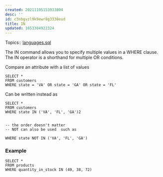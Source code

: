 ```yaml
---
created: 20211105153933804
desc: ''
id: c3nbgvzl9k9ewr8g3338eud
title: IN
updated: 1653304922324
---
```

   
Topics::  [languages.sql](../devlog/languages.sql.md)   
   
The IN command allows you to specify multiple values in a WHERE clause.   
The IN operator is a shorthand for multiple OR conditions.   
   
Compare an attribute with a list of values   
   
    SELECT *   
    FROM customers   
    WHERE state = 'VA' OR state = 'GA' OR state = 'FL'   
   
Can be written instead as   
   
    SELECT *   
    FROM customers   
    WHERE state IN ('VA', 'FL', 'GA')2   
   
   
    -- the order doesn't matter   
    -- NOT can also be used  such as   
   
    WHERE state NOT IN ('VA', 'FL', 'GA')   
   
### Example   
   
    SELECT *   
    FROM products   
    WHERE quantity_in_stock IN (49, 38, 72)